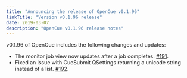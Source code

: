 ```yaml
---
title: "Announcing the release of OpenCue v0.1.96"
linkTitle: "Version v0.1.96 release"
date: 2019-03-07
description: "OpenCue v0.1.96 release notes"
---
```


v0.1.96 of OpenCue includes the following changes and updates:

*   The monitor job view now updates after a job completes.
    [#191](https://github.com/imageworks/OpenCue/pull/226).
*   Fixed an issue with CueSubmit QSettings returning a
    unicode string instead of a list.
    [#192](https://github.com/imageworks/OpenCue/pull/232).
